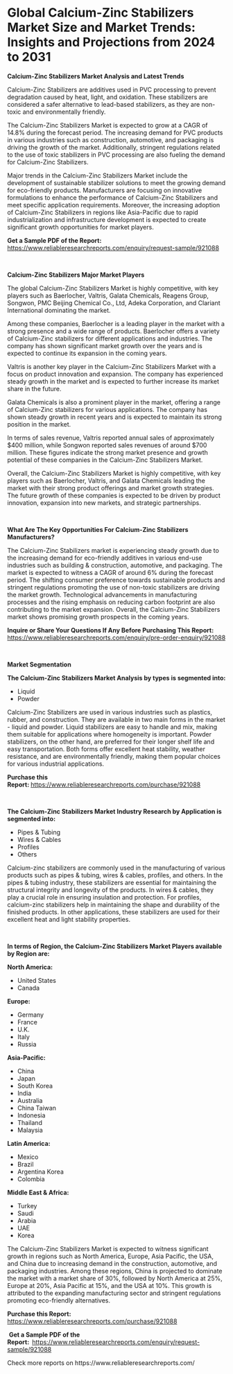 <p><h1>Global Calcium-Zinc Stabilizers Market Size and Market Trends: Insights and Projections from 2024 to 2031</h1></p><p><strong>Calcium-Zinc Stabilizers Market Analysis and Latest Trends</strong></p>
<p><p>Calcium-Zinc Stabilizers are additives used in PVC processing to prevent degradation caused by heat, light, and oxidation. These stabilizers are considered a safer alternative to lead-based stabilizers, as they are non-toxic and environmentally friendly. </p><p>The Calcium-Zinc Stabilizers Market is expected to grow at a CAGR of 14.8% during the forecast period. The increasing demand for PVC products in various industries such as construction, automotive, and packaging is driving the growth of the market. Additionally, stringent regulations related to the use of toxic stabilizers in PVC processing are also fueling the demand for Calcium-Zinc Stabilizers.</p><p>Major trends in the Calcium-Zinc Stabilizers Market include the development of sustainable stabilizer solutions to meet the growing demand for eco-friendly products. Manufacturers are focusing on innovative formulations to enhance the performance of Calcium-Zinc Stabilizers and meet specific application requirements. Moreover, the increasing adoption of Calcium-Zinc Stabilizers in regions like Asia-Pacific due to rapid industrialization and infrastructure development is expected to create significant growth opportunities for market players.</p></p>
<p><strong>Get a Sample PDF of the Report:&nbsp;</strong> <a href="https://www.reliableresearchreports.com/enquiry/request-sample/921088">https://www.reliableresearchreports.com/enquiry/request-sample/921088</a></p>
<p>&nbsp;</p>
<p><strong>Calcium-Zinc Stabilizers Major Market Players</strong></p>
<p><p>The global Calcium-Zinc Stabilizers Market is highly competitive, with key players such as Baerlocher, Valtris, Galata Chemicals, Reagens Group, Songwon, PMC Beijing Chemical Co., Ltd, Adeka Corporation, and Clariant International dominating the market.</p><p>Among these companies, Baerlocher is a leading player in the market with a strong presence and a wide range of products. Baerlocher offers a variety of Calcium-Zinc stabilizers for different applications and industries. The company has shown significant market growth over the years and is expected to continue its expansion in the coming years.</p><p>Valtris is another key player in the Calcium-Zinc Stabilizers Market with a focus on product innovation and expansion. The company has experienced steady growth in the market and is expected to further increase its market share in the future.</p><p>Galata Chemicals is also a prominent player in the market, offering a range of Calcium-Zinc stabilizers for various applications. The company has shown steady growth in recent years and is expected to maintain its strong position in the market.</p><p>In terms of sales revenue, Valtris reported annual sales of approximately $400 million, while Songwon reported sales revenues of around $700 million. These figures indicate the strong market presence and growth potential of these companies in the Calcium-Zinc Stabilizers Market.</p><p>Overall, the Calcium-Zinc Stabilizers Market is highly competitive, with key players such as Baerlocher, Valtris, and Galata Chemicals leading the market with their strong product offerings and market growth strategies. The future growth of these companies is expected to be driven by product innovation, expansion into new markets, and strategic partnerships.</p></p>
<p>&nbsp;</p>
<p><strong>What Are The Key Opportunities For Calcium-Zinc Stabilizers Manufacturers?</strong></p>
<p><p>The Calcium-Zinc Stabilizers market is experiencing steady growth due to the increasing demand for eco-friendly additives in various end-use industries such as building & construction, automotive, and packaging. The market is expected to witness a CAGR of around 6% during the forecast period. The shifting consumer preference towards sustainable products and stringent regulations promoting the use of non-toxic stabilizers are driving the market growth. Technological advancements in manufacturing processes and the rising emphasis on reducing carbon footprint are also contributing to the market expansion. Overall, the Calcium-Zinc Stabilizers market shows promising growth prospects in the coming years.</p></p>
<p><strong>Inquire or Share Your Questions If Any Before Purchasing This Report:</strong> <a href="https://www.reliableresearchreports.com/enquiry/pre-order-enquiry/921088">https://www.reliableresearchreports.com/enquiry/pre-order-enquiry/921088</a></p>
<p>&nbsp;</p>
<p><strong>Market Segmentation</strong></p>
<p><strong>The Calcium-Zinc Stabilizers Market Analysis by types is segmented into:</strong></p>
<p><ul><li>Liquid</li><li>Powder</li></ul></p>
<p><p>Calcium-Zinc Stabilizers are used in various industries such as plastics, rubber, and construction. They are available in two main forms in the market - liquid and powder. Liquid stabilizers are easy to handle and mix, making them suitable for applications where homogeneity is important. Powder stabilizers, on the other hand, are preferred for their longer shelf life and easy transportation. Both forms offer excellent heat stability, weather resistance, and are environmentally friendly, making them popular choices for various industrial applications.</p></p>
<p><strong>Purchase this Report:&nbsp;</strong><a href="https://www.reliableresearchreports.com/purchase/921088">https://www.reliableresearchreports.com/purchase/921088</a></p>
<p>&nbsp;</p>
<p><strong>The Calcium-Zinc Stabilizers Market Industry Research by Application is segmented into:</strong></p>
<p><ul><li>Pipes & Tubing</li><li>Wires & Cables</li><li>Profiles</li><li>Others</li></ul></p>
<p><p>Calcium-zinc stabilizers are commonly used in the manufacturing of various products such as pipes & tubing, wires & cables, profiles, and others. In the pipes & tubing industry, these stabilizers are essential for maintaining the structural integrity and longevity of the products. In wires & cables, they play a crucial role in ensuring insulation and protection. For profiles, calcium-zinc stabilizers help in maintaining the shape and durability of the finished products. In other applications, these stabilizers are used for their excellent heat and light stability properties.</p></p>
<p>&nbsp;</p>
<p><strong>In terms of Region, the Calcium-Zinc Stabilizers Market Players available by Region are:</strong></p>
<p>
    <p> <strong> North America: </strong>
        <ul>
            <li>United States</li>
            <li>Canada</li>
        </ul>
        </p> 
    <p> <strong> Europe: </strong>
        <ul>
            <li>Germany</li>
            <li>France</li>
            <li>U.K.</li>
            <li>Italy</li>
            <li>Russia</li>
        </ul>
        </p> 
    <p> <strong> Asia-Pacific: </strong>
        <ul>
            <li>China</li>
            <li>Japan</li>
            <li>South Korea</li>
            <li>India</li>
            <li>Australia</li>
            <li>China Taiwan</li>
            <li>Indonesia</li>
            <li>Thailand</li>
            <li>Malaysia</li>
        </ul>
        </p> 
    <p> <strong> Latin America: </strong>
        <ul>
            <li>Mexico</li>
            <li>Brazil</li>
            <li>Argentina Korea</li>
            <li>Colombia</li>
        </ul>
        </p> 
    <p> <strong> Middle East & Africa: </strong>
        <ul>
            <li>Turkey</li>
            <li>Saudi</li>
            <li>Arabia</li>
            <li>UAE</li>
            <li>Korea</li>
        </ul>
    </p>
    </p>
<p><p>The Calcium-Zinc Stabilizers Market is expected to witness significant growth in regions such as North America, Europe, Asia Pacific, the USA, and China due to increasing demand in the construction, automotive, and packaging industries. Among these regions, China is projected to dominate the market with a market share of 30%, followed by North America at 25%, Europe at 20%, Asia Pacific at 15%, and the USA at 10%. This growth is attributed to the expanding manufacturing sector and stringent regulations promoting eco-friendly alternatives.</p></p>
<p><strong>Purchase this Report: </strong><a href="https://www.reliableresearchreports.com/purchase/921088">https://www.reliableresearchreports.com/purchase/921088</a></p>
<p>&nbsp;<strong>Get a Sample PDF of the Report:&nbsp;&nbsp;</strong><a href="https://www.reliableresearchreports.com/enquiry/request-sample/921088">https://www.reliableresearchreports.com/enquiry/request-sample/921088</a></p>
<p><strong></strong></p>
<p>Check more reports on https://www.reliableresearchreports.com/</p>